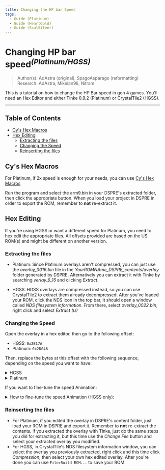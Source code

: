 ```yaml
---
title: Changing the HP bar Speed
tags:
  - Guide (Platinum)
  - Guide (HeartGold)
  - Guide (SoulSilver)
---
```


# Changing HP bar speed<sup>*(Platinum/HGSS)*</sup>
> Author(s): AdAstra (original), SpagoAsparago (reformatting) <br />
> Research: AdAstra, Mikelan98, Nitram

This is a tutorial on how to change the HP Bar speed in gen 4 games. You'll need an Hex Editor and either Tinke 0.9.2 (Platinum) or CrystalTile2 (HGSS).

--- 
## Table of Contents
* [Cy's Hex Macros](#section)
* [Hex Editing](#section-2)
  * [Extracting the files](#subsection)
  * [Changing the Speed](#subsection-1)
  * [Reinserting the files](#subsection-2)

## Cy's Hex Macros

For Platinum, if 2x speed is enough for your needs, you can use [Cy's Hex Macros](https://github.com/dev-cyw/Cy-s-Hex-Macros/releases/tag/v1.2).

Run the program and select the arm9.bin in your DSPRE's extracted folder, then click the appropriate button. 
When you load your project in DSPRE in order to export the ROM, remember to **not** re-extract it.


## Hex Editing
If you're using HGSS or want a different speed for Platinum, you need to hex edit the appropriate files. All offsets provided are based on the US ROM(s) and might be different on another version.

### Extracting the files

* Platinum:
Since Platinum overlays aren't compressed, you can just use the *overlay_0016.bin* file in the *YourROMNAme_DSPRE_contents/overlay* folder generated by DSPRE. Alternatively you can extract it with Tinke by searching *verlay_9_16* and clicking *Extract*.

* HGSS:
HGSS overlays are compressed instead, so you can use CrystalTile2 to extract them already decompressed.
After you've loaded your ROM, click the NDS icon in the top bar, it should open a window called *NDS filesystem information*. From there, select *overlay_0022.bin*, right click and select *Extract (U)*

### Changing the Speed

Open the overlay in a hex editor, then go to the following offset:

* HGSS: `0x2E17A`
* Platinum: `0x2D046`

Then, replace the bytes at this offset with the following sequence, depending on the speed you want to have:

<details> 
 <summary>HGSS</summary>
 <div>
  | Byte Sequence  | Speed |
  | ------------- | ------------- |  
  | 80 01 | x0.25 |
  | C0 01 | x0.5  | 
  | 40 02 | x2  | 
  | 80 02 | x4  | 
  | C0 02 | x8  | 
  </div>
If you want a speed that is not listed above:
<details> 
 <summary>HGSS - Custom Speed</summary>
 <div>
 1) You'll need to use either [Shell-storm online assembler and disassembler](https://shell-storm.org/online/Online-Assembler-and-Disassembler/) or an assembler like [Armips](https://github.com/Kingcom/armips)
 2) Assemble the instruction `LSLS R0, R0, #yourNumber`, with the default `#yourNumber` being 8, which means the base speed is `2^8 = 256`.
 3) Paste the assembled bytes in the overlay
 </div>
</details>
 
</details>

<details> 
 <summary>Platinum</summary>
 
 <div>
| Byte Sequence  | Speed |
| ------------- | ------------- |  
| 88 1E | x2 |
| C8 1E | x3  | 
| 08 1F | x4  | 
| 48 1F | x5  | 
| 88 1F | x6  | 
| C8 1F | x7  | 
</div>
</details>

If you want to fine-tune the speed Animation:

<details>
  <summary>How to fine-tune the speed Animation (HGSS only):</summary>
  <div>
  1) If you haven't already, you need to expand the arm9 using DSPRE's toolbox
  
  2) Paste this at 0x14FF0 of your synthetic overlay file:
  ```
  2D 2D 48 50 20 42 41 52 20 53 50 45 45 44 2D 2D 
  80 21 49 00 48 43 11 1C 70 47 C0 46 FF FF FF FF
  ```
  * The first byte of the second row (default is `0x80`) represents the speed "fine control".
  
  * `80 21 49 00` means the speed is 128\*2 = 256. [x1]
  * `A0 21 49 00` means the speed is 160\*2 = 320. [x1.25]
  * `C0 21 49 00` means the speed is 192\*2 = 384. [x1.5]
  * ...up to `FF 21 49 00`, which means the speed is 255\*2 = 510. [x1.9921]
  
  * The third byte of the second row (default is `0x49`) acts as a cumulative multiplier, or "coarse control". 

  * Increasing that value will allow you to set the speed even higher.
  
  * `60 21 89 00` means the speed is 96\*4 = 384. [x1.5]
  * `80 21 89 00` means the speed is 128\*4 = 512. [x2]
  * `EC 21 89 00` means the speed is 236\*4 = 944. [x3.6875]
  * ...up to `FF 21 89 00`, which means the speed is 255\*4 = 1020. [x3.9843]
  
  3) Paste `77 F1 D1 FA` at `0x2E17A` offset of uncompressed overlay12.
  </div>
</details>

### Reinserting the files

* For Platinum, if you edited the overlay in DSPRE's content folder, just load your ROM in DSPRE and export it. Remember to **not** re-extract the contents. If you extracted the overlay with Tinke, just do the same steps you did for extracting it, but this time use the *Change File* button and select your extracted overlay you modified.
* For HGSS, in CrystalTile's NDS filesystem information window, you can select the overlay you previously extracted, right click and this time click *Compression*, then select your own hex edited overlay. After you're done you can use `File>Build ROM...` to save your ROM.
